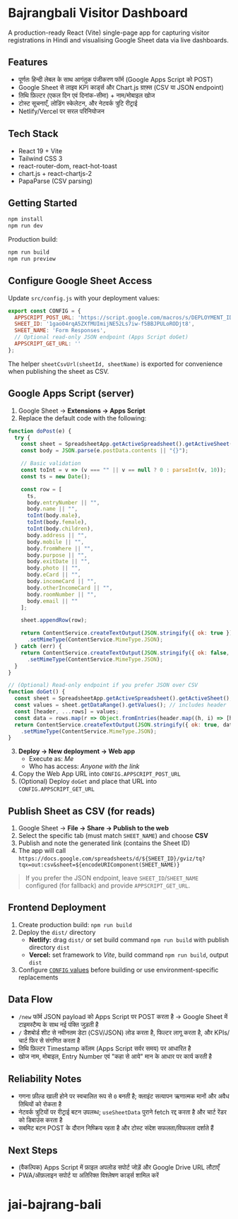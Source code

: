 ﻿# Bajrangbali Visitor Dashboard

A production-ready React (Vite) single-page app for capturing visitor registrations in Hindi and visualising Google Sheet data via live dashboards.

## Features
- पूर्णतः हिन्दी लेबल के साथ आगंतुक पंजीकरण फॉर्म (Google Apps Script को POST)
- Google Sheet से लाइव KPI कार्ड्स और Chart.js ग्राफ़्स (CSV या JSON endpoint)
- तिथि फ़िल्टर (एकल दिन एवं दिनांक-सीमा) + नाम/मोबाइल खोज
- टोस्ट सूचनाएँ, लोडिंग स्केलेटन, और नेटवर्क त्रुटि रीट्राई
- Netlify/Vercel पर सरल परिनियोजन

## Tech Stack
- React 19 + Vite
- Tailwind CSS 3
- react-router-dom, react-hot-toast
- chart.js + react-chartjs-2
- PapaParse (CSV parsing)

## Getting Started
```bash
npm install
npm run dev
```

Production build:
```bash
npm run build
npm run preview
```

## Configure Google Sheet Access

Update `src/config.js` with your deployment values:
```js
export const CONFIG = {
  APPSCRIPT_POST_URL: 'https://script.google.com/macros/s/DEPLOYMENT_ID/exec',
  SHEET_ID: '1gao04rqA5ZXfMUImijNE52Ls7iw-f5BBJPULoRODjt8',
  SHEET_NAME: 'Form Responses',
  // Optional read-only JSON endpoint (Apps Script doGet)
  APPSCRIPT_GET_URL: ''
};
```

The helper `sheetCsvUrl(sheetId, sheetName)` is exported for convenience when publishing the sheet as CSV.

## Google Apps Script (server)
1. Google Sheet → **Extensions → Apps Script**
2. Replace the default code with the following:

```javascript
function doPost(e) {
  try {
    const sheet = SpreadsheetApp.getActiveSpreadsheet().getActiveSheet();
    const body = JSON.parse(e.postData.contents || "{}");

    // Basic validation
    const toInt = v => (v === "" || v == null ? 0 : parseInt(v, 10));
    const ts = new Date();

    const row = [
      ts,
      body.entryNumber || "",
      body.name || "",
      toInt(body.male),
      toInt(body.female),
      toInt(body.children),
      body.address || "",
      body.mobile || "",
      body.fromWhere || "",
      body.purpose || "",
      body.exitDate || "",
      body.photo || "",
      body.eCard || "",
      body.incomeCard || "",
      body.otherIncomeCard || "",
      body.roomNumber || "",
      body.email || ""
    ];

    sheet.appendRow(row);

    return ContentService.createTextOutput(JSON.stringify({ ok: true }))
      .setMimeType(ContentService.MimeType.JSON);
  } catch (err) {
    return ContentService.createTextOutput(JSON.stringify({ ok: false, error: String(err) }))
      .setMimeType(ContentService.MimeType.JSON);
  }
}

// (Optional) Read-only endpoint if you prefer JSON over CSV
function doGet() {
  const sheet = SpreadsheetApp.getActiveSpreadsheet().getActiveSheet();
  const values = sheet.getDataRange().getValues(); // includes header
  const [header, ...rows] = values;
  const data = rows.map(r => Object.fromEntries(header.map((h, i) => [h, r[i]])));
  return ContentService.createTextOutput(JSON.stringify({ ok: true, data }))
    .setMimeType(ContentService.MimeType.JSON);
}
```

3. **Deploy → New deployment → Web app**
   - Execute as: *Me*
   - Who has access: *Anyone with the link*
4. Copy the Web App URL into `CONFIG.APPSCRIPT_POST_URL`
5. (Optional) Deploy `doGet` and place that URL into `CONFIG.APPSCRIPT_GET_URL`

## Publish Sheet as CSV (for reads)
1. Google Sheet → **File → Share → Publish to the web**
2. Select the specific tab (must match `SHEET_NAME`) and choose **CSV**
3. Publish and note the generated link (contains the Sheet ID)
4. The app will call `https://docs.google.com/spreadsheets/d/${SHEET_ID}/gviz/tq?tqx=out:csv&sheet=${encodeURIComponent(SHEET_NAME)}`

> If you prefer the JSON endpoint, leave `SHEET_ID`/`SHEET_NAME` configured (for fallback) and provide `APPSCRIPT_GET_URL`.

## Frontend Deployment
1. Create production build: `npm run build`
2. Deploy the `dist/` directory
   - **Netlify:** drag `dist/` or set build command `npm run build` with publish directory `dist`
   - **Vercel:** set framework to *Vite*, build command `npm run build`, output `dist`
3. Configure [`CONFIG` values](src/config.js) before building or use environment-specific replacements

## Data Flow
- `/new` फॉर्म JSON payload को Apps Script पर POST करता है → Google Sheet में टाइमस्टैम्प के साथ नई पंक्ति जुड़ती है
- `/` डैशबोर्ड शीट से नवीनतम डेटा (CSV/JSON) लोड करता है, फिल्टर लागू करता है, और KPIs/चार्ट फिर से संगणित करता है
- तिथि फ़िल्टर Timestamp कॉलम (Apps Script सर्वर समय) पर आधारित है
- खोज नाम, मोबाइल, Entry Number एवं "कहा से आये" मान के आधार पर कार्य करती है

## Reliability Notes
- गणना फ़ील्ड खाली होने पर स्वचालित रूप से `0` बनती है; क्लाइंट सत्यापन ऋणात्मक मानों और अवैध तिथियों को रोकता है
- नेटवर्क त्रुटियों पर रीट्राई बटन उपलब्ध; `useSheetData` पुराने fetch रद्द करता है और चार्ट रेंडर को डिबाउंस करता है
- सबमिट बटन POST के दौरान निष्क्रिय रहता है और टोस्ट संदेश सफलता/विफलता दर्शाते हैं

## Next Steps
- (वैकल्पिक) Apps Script में फ़ाइल अपलोड सपोर्ट जोड़ें और Google Drive URL लौटाएँ
- PWA/ऑफ़लाइन सपोर्ट या अतिरिक्त विश्लेषण कार्ड्स शामिल करें
# jai-bajrang-bali
